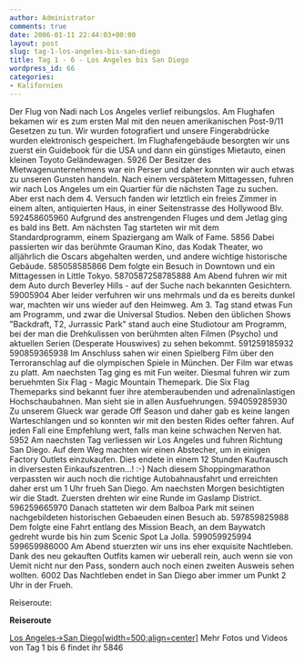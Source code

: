 ```yaml
---
author: Administrator
comments: true
date: 2006-01-11 22:44:03+00:00
layout: post
slug: tag-1-los-angeles-bis-san-diego
title: Tag 1 - 6 - Los Angeles bis San Diego
wordpress_id: 66
categories:
- Kalifornien
---
```


Der Flug von Nadi nach Los Angeles verlief reibungslos. Am Flughafen bekamen wir es zum ersten Mal mit den neuen amerikanischen Post-9/11 Gesetzen zu tun. Wir wurden fotografiert und unsere Fingerabdrücke wurden elektronisch gespeichert. Im Flughafengebäude besorgten wir uns zuerst ein Guidebook für die USA und dann ein günstiges Mietauto, einen kleinen Toyoto Geländewagen. 
5926
Der Besitzer des Mietwagenunternehmens war ein Perser und daher konnten wir auch etwas zu unseren Gunsten handeln. Nach einem verspätetem Mittagessen, fuhren wir nach Los Angeles um ein Quartier für die nächsten Tage zu suchen. Aber erst nach dem 4. Versuch fanden wir letztlich ein freies Zimmer in einem alten, antiquierten Haus, in einer Seitenstrasse des Hollywood Blv.
592458605960
Aufgrund des anstrengenden Fluges und dem Jetlag ging es bald ins Bett. Am nächsten Tag starteten wir mit dem Standardprogramm, einem Spaziergang am Walk of Fame. 
5856
Dabei passierten wir das berühmte Grauman Kino, das Kodak Theater, wo alljährlich die Oscars abgehalten werden, und andere wichtige historische Gebäude. 
585058585866
Dem folgte ein Besuch in Downtown und ein Mittagessen in Little Tokyo.
5870587258785888
Am Abend fuhren wir mit dem Auto durch Beverley Hills - auf der Suche nach bekannten Gesichtern. 
59005904
Aber leider verfuhren wir uns mehrmals und da es bereits dunkel war, machten wir uns wieder auf den Heimweg. Am 3. Tag stand etwas Fun am Programm, und zwar die Universal Studios. Neben den üblichen Shows "Backdraft, T2, Jurrassic Park" stand auch eine Studiotour am Programm, bei der man die Drehkulissen von berühmten alten Filmen (Psycho) und aktuellen Serien (Desperate Houswives) zu sehen bekommt.
591259185932
590859365938
Im Anschluss sahen wir einen Spielberg Film über den Terroranschlag auf die olympischen Spiele in München. Der Film war etwas zu platt. 
Am naechsten Tag ging es mit Fun weiter. Diesmal fuhren wir zum beruehmten Six Flag - Magic Mountain Themepark. Die Six Flag Themeparks sind bekannt fuer ihre atemberaubenden und adrenalinlastigen Hochschaubahnen. Man sieht sie in allen Ausfuehrungen. 
594059285930
Zu unserem Glueck war gerade Off Season und daher gab es keine langen Warteschlangen und so konnten wir mit den besten Rides oefter fahren. Auf jeden Fall eine Empfehlung wert, falls man keine schwachen Nerven hat.
5952
Am naechsten Tag verliessen wir Los Angeles und fuhren Richtung San Diego. Auf dem Weg machten wir einen Abstecher, um in einigen Factory Outlets einzukaufen. Dies endete in einem 12 Stunden Kaufrausch in diversesten Einkaufszentren...! :-) Nach diesem Shoppingmarathon verpassten wir auch noch die richtige Autobahnausfahrt und erreichten daher erst um 1 Uhr frueh San Diego. Am naechsten Morgen besichtigten wir die Stadt. Zuersten drehten wir eine Runde im Gaslamp District. 
596259665970
Danach statteten wir dem Balboa Park mit seinen nachgebildeten historischen Gebaeuden einen Besuch ab.
597859825988
Dem folgte eine Fahrt entlang des Mission Beach, an dem Baywatch gedreht wurde bis hin zum Scenic Spot La Jolla. 
599059925994
599659986000
Am Abend stuerzten wir uns ins eher exquisite Nachtleben. Dank des neu gekauften Outfits kamen wir ueberall rein, auch wenn sie von Uemit nicht nur den Pass, sondern auch noch einen zweiten Ausweis sehen wollten. 
6002
Das Nachtleben endet in San Diego aber immer um Punkt 2 Uhr in der Frueh. 


Reiseroute:


**Reiseroute**

[Los Angeles->San Diego[width=500;align=center]](http://www.seren.at/weltreise/wp-content/routen/Kalifornien/LosAngeles-SanDiego.kml)
Mehr Fotos und Videos von Tag 1 bis 6 findet ihr 5846 

